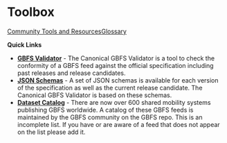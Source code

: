 # Toolbox

<div class="landing-page"><a class="button" href="resources">Community Tools and Resources</a><a class="button" href="glossary">Glossary</a></div>

<div class="toolbox"><p><strong>Quick Links</strong></p>
<ul>
<li><a href="https://gbfs-validator.netlify.app/"><strong>GBFS Validator</strong></a> - The Canonical GBFS Validator is a tool to check the conformity of a GBFS feed against the official specification including past releases and release candidates.</li>
<li><a href="https://github.com/MobilityData/gbfs-json-schema"><strong>JSON Schemas</strong></a> - A set of JSON schemas is available for each version of the specification as well as the current release candidate. The Canonical GBFS Validator is based on these schemas.</li>
<li><a href="https://github.com/NABSA/gbfs/blob/master/systems.csv"><strong>Dataset Catalog</strong></a> -  There are now over 600 shared mobility systems publishing GBFS worldwide. A catalog of these GBFS feeds is maintained by the GBFS community on the GBFS repo. This is an incomplete list. If you have or are aware of a feed that does not appear on the list please add it.</li>
</ul></div>

<!-- <div data-tf-popover="BCiwESfg" data-tf-button-color="#294774" data-tf-button-text="Launch me" data-tf-iframe-props="title=GBFS Documentation Platform Feedback" data-tf-medium="snippet" style="all:unset;"></div><script src="//embed.typeform.com/next/embed.js"></script> -->
